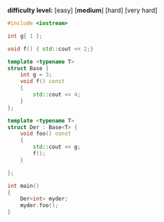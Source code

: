 **difficulty level:** [easy] [**medium**] [hard] [very hard]

```cpp
#include <iostream>

int g{ 1 };

void f() { std::cout << 2;}

template <typename T>
struct Base {
    int g = 3;
    void f() const
    {
        std::cout << 4;
    }
};

template <typename T>
struct Der : Base<T> {
    void foo() const
    {
        std::cout << g;
        f();
    }

};

int main() 
{
    Der<int> myder;
    myder.foo();
}
```
